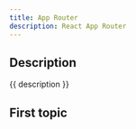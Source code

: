 ```yaml
---
title: App Router
description: React App Router 
---
```


## Description

{{ description }}

## First topic

